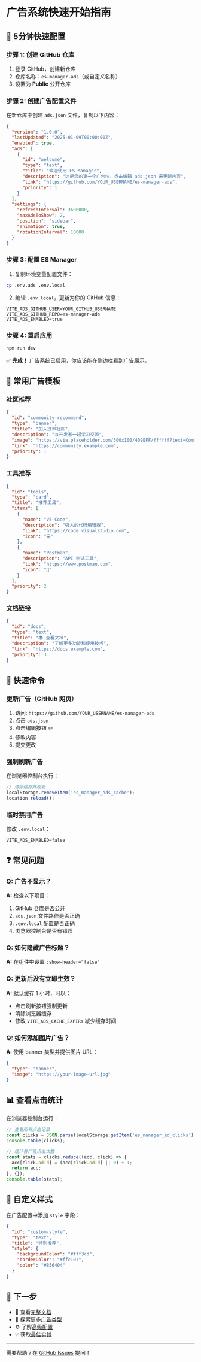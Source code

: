 # 广告系统快速开始指南

## 🚀 5分钟快速配置

### 步骤 1: 创建 GitHub 仓库

1. 登录 GitHub，创建新仓库
2. 仓库名称：`es-manager-ads`（或自定义名称）
3. 设置为 **Public** 公开仓库

### 步骤 2: 创建广告配置文件

在新仓库中创建 `ads.json` 文件，复制以下内容：

```json
{
  "version": "1.0.0",
  "lastUpdated": "2025-01-09T00:00:00Z",
  "enabled": true,
  "ads": [
    {
      "id": "welcome",
      "type": "text",
      "title": "欢迎使用 ES Manager",
      "description": "这是您的第一个广告位，点击编辑 ads.json 来更新内容",
      "link": "https://github.com/YOUR_USERNAME/es-manager-ads",
      "priority": 1
    }
  ],
  "settings": {
    "refreshInterval": 3600000,
    "maxAdsToShow": 2,
    "position": "sidebar",
    "animation": true,
    "rotationInterval": 10000
  }
}
```

### 步骤 3: 配置 ES Manager

1. 复制环境变量配置文件：
```bash
cp .env.ads .env.local
```

2. 编辑 `.env.local`，更新为你的 GitHub 信息：
```env
VITE_ADS_GITHUB_USER=YOUR_GITHUB_USERNAME
VITE_ADS_GITHUB_REPO=es-manager-ads
VITE_ADS_ENABLED=true
```

### 步骤 4: 重启应用

```bash
npm run dev
```

✅ **完成！** 广告系统已启用，你应该能在侧边栏看到广告展示。

## 📝 常用广告模板

### 社区推荐
```json
{
  "id": "community-recommend",
  "type": "banner",
  "title": "加入技术社区",
  "description": "与开发者一起学习交流",
  "image": "https://via.placeholder.com/300x100/409EFF/ffffff?text=Community",
  "link": "https://community.example.com",
  "priority": 1
}
```

### 工具推荐
```json
{
  "id": "tools",
  "type": "card",
  "title": "推荐工具",
  "items": [
    {
      "name": "VS Code",
      "description": "强大的代码编辑器",
      "link": "https://code.visualstudio.com",
      "icon": "💻"
    },
    {
      "name": "Postman",
      "description": "API 测试工具",
      "link": "https://www.postman.com",
      "icon": "🚀"
    }
  ],
  "priority": 2
}
```

### 文档链接
```json
{
  "id": "docs",
  "type": "text",
  "title": "📚 查看文档",
  "description": "了解更多功能和使用技巧",
  "link": "https://docs.example.com",
  "priority": 3
}
```

## 🔧 快速命令

### 更新广告（GitHub 网页）
1. 访问: `https://github.com/YOUR_USERNAME/es-manager-ads`
2. 点击 `ads.json`
3. 点击编辑按钮 ✏️
4. 修改内容
5. 提交更改

### 强制刷新广告
在浏览器控制台执行：
```javascript
// 清除缓存并刷新
localStorage.removeItem('es_manager_ads_cache');
location.reload();
```

### 临时禁用广告
修改 `.env.local`：
```env
VITE_ADS_ENABLED=false
```

## ❓ 常见问题

### Q: 广告不显示？
**A:** 检查以下项目：
1. GitHub 仓库是否公开
2. `ads.json` 文件路径是否正确
3. `.env.local` 配置是否正确
4. 浏览器控制台是否有错误

### Q: 如何隐藏广告标题？
**A:** 在组件中设置 `:show-header="false"`

### Q: 更新后没有立即生效？
**A:** 默认缓存 1 小时，可以：
- 点击刷新按钮强制更新
- 清除浏览器缓存
- 修改 `VITE_ADS_CACHE_EXPIRY` 减少缓存时间

### Q: 如何添加图片广告？
**A:** 使用 banner 类型并提供图片 URL：
```json
{
  "type": "banner",
  "image": "https://your-image-url.jpg"
}
```

## 📊 查看点击统计

在浏览器控制台运行：
```javascript
// 查看所有点击记录
const clicks = JSON.parse(localStorage.getItem('es_manager_ad_clicks') || '[]');
console.table(clicks);

// 统计各广告点击次数
const stats = clicks.reduce((acc, click) => {
  acc[click.adId] = (acc[click.adId] || 0) + 1;
  return acc;
}, {});
console.table(stats);
```

## 🎨 自定义样式

在广告配置中添加 `style` 字段：
```json
{
  "id": "custom-style",
  "type": "text",
  "title": "特别推荐",
  "style": {
    "backgroundColor": "#fff3cd",
    "borderColor": "#ffc107",
    "color": "#856404"
  }
}
```

## 🚦 下一步

- 📖 查看[完整文档](./ads-implementation.md)
- 🎯 探索更多[广告类型](./ads-implementation.md#广告类型说明)
- ⚙️ 了解[高级配置](./ads-implementation.md#高级功能)
- 💡 获取[最佳实践](./ads-implementation.md#最佳实践)

---

需要帮助？在 [GitHub Issues](https://github.com/YOUR_REPO/issues) 提问！